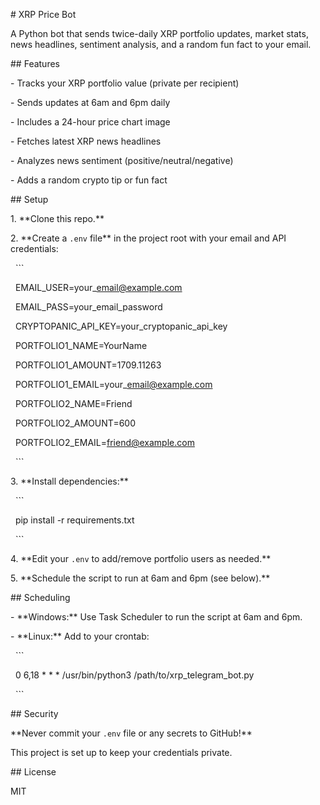 \# XRP Price Bot



A Python bot that sends twice-daily XRP portfolio updates, market stats, news headlines, sentiment analysis, and a random fun fact to your email.



\## Features



\- Tracks your XRP portfolio value (private per recipient)

\- Sends updates at 6am and 6pm daily

\- Includes a 24-hour price chart image

\- Fetches latest XRP news headlines

\- Analyzes news sentiment (positive/neutral/negative)

\- Adds a random crypto tip or fun fact



\## Setup



1\. \*\*Clone this repo.\*\*

2\. \*\*Create a `.env` file\*\* in the project root with your email and API credentials:

&nbsp;   ```

&nbsp;   EMAIL\_USER=your\_email@example.com

&nbsp;   EMAIL\_PASS=your\_email\_password

&nbsp;   CRYPTOPANIC\_API\_KEY=your\_cryptopanic\_api\_key



&nbsp;   PORTFOLIO1\_NAME=YourName

&nbsp;   PORTFOLIO1\_AMOUNT=1709.11263

&nbsp;   PORTFOLIO1\_EMAIL=your\_email@example.com



&nbsp;   PORTFOLIO2\_NAME=Friend

&nbsp;   PORTFOLIO2\_AMOUNT=600

&nbsp;   PORTFOLIO2\_EMAIL=friend@example.com

&nbsp;   ```

3\. \*\*Install dependencies:\*\*

&nbsp;   ```

&nbsp;   pip install -r requirements.txt

&nbsp;   ```

4\. \*\*Edit your `.env` to add/remove portfolio users as needed.\*\*

5\. \*\*Schedule the script to run at 6am and 6pm (see below).\*\*



\## Scheduling



\- \*\*Windows:\*\* Use Task Scheduler to run the script at 6am and 6pm.

\- \*\*Linux:\*\* Add to your crontab:

&nbsp;   ```

&nbsp;   0 6,18 \* \* \* /usr/bin/python3 /path/to/xrp\_telegram\_bot.py

&nbsp;   ```



\## Security



\*\*Never commit your `.env` file or any secrets to GitHub!\*\*  

This project is set up to keep your credentials private.



\## License



MIT


